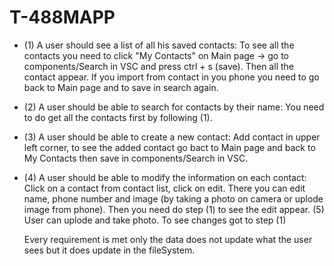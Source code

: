 # T-488MAPP



* (1) A user should see a list of all his saved contacts:
  To see all the contacts you need to click "My Contacts" on Main page -> go to components/Search in VSC and press ctrl + s (save). Then all the contact appear. If you import from contact in you phone you need to go   back to Main page and to save in search again.
* (2) A user should be able to search for contacts by their name:
  You need to do get all the contacts first by following (1). 
* (3) A user should be able to create a new contact:
  Add contact in upper left corner, to see the added contact go bact to Main page and back to My Contacts then save in components/Search in VSC.
* (4) A user should be able to modify the information on each contact:
  Click on a contact from contact list, click on edit. There you can edit name, phone number and image (by taking a photo on camera or uplode image from phone). Then you need do step (1) to see the edit appear.
  (5) User can uplode and take photo. To see changes got to step (1)
  
  Every requirement is met only the data does not update what the user sees but it does update in the fileSystem.
